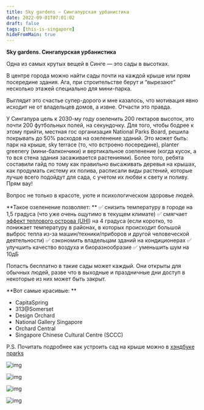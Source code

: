 ```yaml
---
title: Sky gardens – Сингапурская урбанистика
date: 2022-09-01T07:01:02
draft: false
tags: [this-is-singapore]
hideFromMain: true
---
```

**Sky gardens. Сингапурская урбанистика**


Одна из самых крутых вещей в Синге — это сады в высотках. 

В центре города можно найти сады почти на каждой крыше или прям посередине здания. Ага, при строительстве берут и “вырезают” несколько этажей специально для мини-парка. 

Выглядит это счастье супер-дорого и мне казалось, что мотивация явно исходит не от владельцев домов, а извне. Отчасти это правда. 

У Сингапура цель к 2030-му году озеленить 200 гектаров высоток, это почти 200 футбольных полей, на секундочку. Для того, чтобы бодрее к этому прийти, местная гос организация National Parks Board, решила покрывать до 50% расходов на озеленение зданий. Это может быть: парк на крыше, sky terrace (то, что встроено посередине), planter greenery (мини-балкончики) и вертикальное озеленение (когда кусок, а то вся стена здания засаживается растениями). Более того, ребята составили гайд по тому как правильно высаживать деревья на крышах, как продумать систему их полива, расписали виды растений, которые лучше всего подойдут для сада, с учетом их любви к свету и поливу. Прям вау!

Вопрос не только в красоте, уюте и психологическом здоровье людей. 

**Такое озеленение позволяет: **
✅ снизить температуру в городе на 1,5 градуса (что уже очень ощутимо в текущем климате)
✅ смягчает [эффект теплового острова (UHI](https://en.wikipedia.org/wiki/Urban_heat_island)) на 4 градуса (если коротко, то понижает температуру в районах, в которых происходит большой выброс тепла из-за машин/техники/приборов и другой человеческой деятельности)
✅ сэкономить владельцам зданий на кондиционерах
✅ улучшить качество воздуха и биоразнообразие
✅ уменьшить шум на 10дБ

Попасть бесплатно в такие сады может каждый. Они открыты для обычных людей, разве что в выходные и праздничные дни доступ в некоторые из них может быть закрыт. 

**Вот самые красивые: **

- CapitaSpring
- 313@Somerset
- Design Orchard
- National Gallery Singapore
- Orchard Central
- Singapore Chinese Cultural Centre (SCCC)

P.S. Почитать подробнее как устроить сад на крыше можно в [хэндбуке nparks](https://www.nparks.gov.sg/-/media/srg/files/handbook-1.pdf)

![img](/images/this-is-singapore/photos/photo_99@01-09-2022_07-01-26.jpg#center)

![img](/images/this-is-singapore/photos/photo_100@01-09-2022_07-01-26.jpg#center)

![img](/images/this-is-singapore/photos/photo_101@01-09-2022_07-01-26.jpg#center)

![img](/images/this-is-singapore/photos/photo_102@01-09-2022_07-01-26.jpg#center)

